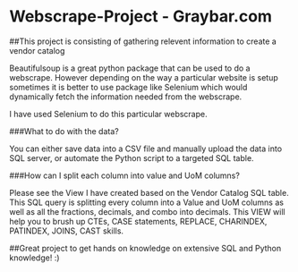 # Webscrape-Project - Graybar.com

##This project is consisting of gathering relevent information to create a vendor catalog

Beautifulsoup is a great python package that can be used to do a webscrape. However depending on the way a particular website is setup sometimes it is better to use package like Selenium which would dynamically fetch the information needed from the webscrape. 

I have used Selenium to do this particular webscrape. 

###What to do with the data?

You can either save data into a CSV file and manually upload the data into SQL server, or automate the Python script to a targeted SQL table.

###How can I split each column into value and UoM columns?

Please see the View I have created based on the Vendor Catalog SQL table. This SQL query is splitting every column into a Value and UoM columns as well as all the fractions, decimals, and combo into decimals.
This VIEW will help you to brush up CTEs, CASE statements, REPLACE, CHARINDEX, PATINDEX, JOINS, CAST skills.


##Great project to get hands on knowledge on extensive SQL and Python knowledge! :)
